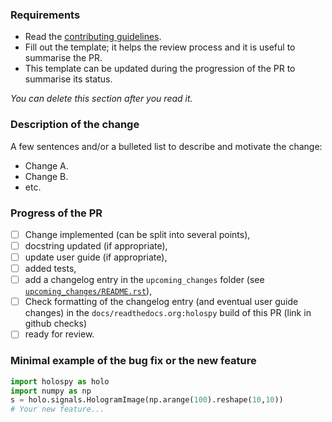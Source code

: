 ### Requirements
* Read the [contributing guidelines](https://github.com/hyperspy/holospy/blob/main/.github/CONTRIBUTING.md).
* Fill out the template; it helps the review process and it is useful to summarise the PR.
* This template can be updated during the progression of the PR to summarise its status. 

*You can delete this section after you read it.*

### Description of the change
A few sentences and/or a bulleted list to describe and motivate the change:
- Change A.
- Change B.
- etc.

### Progress of the PR
- [ ] Change implemented (can be split into several points),
- [ ] docstring updated (if appropriate),
- [ ] update user guide (if appropriate),
- [ ] added tests,
- [ ] add a changelog entry in the `upcoming_changes` folder (see [`upcoming_changes/README.rst`](https://github.com/hyperspy/holospy/blob/main/upcoming_changes/README.rst)),
- [ ] Check formatting of the changelog entry (and eventual user guide changes) in the `docs/readthedocs.org:holospy` build of this PR (link in github checks)
- [ ] ready for review.

### Minimal example of the bug fix or the new feature
```python
import holospy as holo
import numpy as np
s = holo.signals.HologramImage(np.arange(100).reshape(10,10))
# Your new feature...
```


